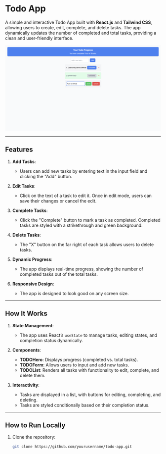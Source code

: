 # Todo App

A simple and interactive Todo App built with **React.js** and **Tailwind CSS**, allowing users to create, edit, complete, and delete tasks. The app dynamically updates the number of completed and total tasks, providing a clean and user-friendly interface.

![Todo App Screenshot](Demo.png)

---

## Features
1. **Add Tasks**:
   - Users can add new tasks by entering text in the input field and clicking the "Add" button.

2. **Edit Tasks**:
   - Click on the text of a task to edit it. Once in edit mode, users can save their changes or cancel the edit.

3. **Complete Tasks**:
   - Click the "Complete" button to mark a task as completed. Completed tasks are styled with a strikethrough and green background.

4. **Delete Tasks**:
   - The "X" button on the far right of each task allows users to delete tasks.

5. **Dynamic Progress**:
   - The app displays real-time progress, showing the number of completed tasks out of the total tasks.

6. **Responsive Design**:
   - The app is designed to look good on any screen size.

---

## How It Works

1. **State Management**:
   - The app uses React’s `useState` to manage tasks, editing states, and completion status dynamically.

2. **Components**:
   - **TODOHero**: Displays progress (completed vs. total tasks).
   - **TODOForm**: Allows users to input and add new tasks.
   - **TODOList**: Renders all tasks with functionality to edit, complete, and delete them.

3. **Interactivity**:
   - Tasks are displayed in a list, with buttons for editing, completing, and deleting.
   - Tasks are styled conditionally based on their completion status.

---

## How to Run Locally

1. Clone the repository:
   ```bash
   git clone https://github.com/yourusername/todo-app.git